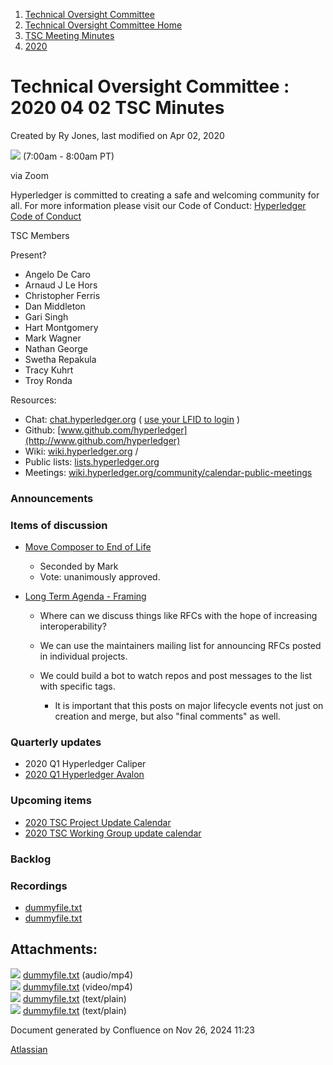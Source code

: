 1. [Technical Oversight Committee](index.html)
2. [Technical Oversight Committee Home](Technical-Oversight-Committee-Home_21430274.html)
3. [TSC Meeting Minutes](TSC-Meeting-Minutes_21448544.html)
4. [2020](2020_21450029.html)

# Technical Oversight Committee : 2020 04 02 TSC Minutes

Created by Ry Jones, last modified on Apr 02, 2020

![](plugins/servlet/confluence/placeholder/unknown-macro) (7:00am - 8:00am PT)

via Zoom

Hyperledger is committed to creating a safe and welcoming community for all. For more information please visit our Code of Conduct: [Hyperledger Code of Conduct](https://lf-hyperledger.atlassian.net/wiki/spaces/HYP/pages/19595281/Hyperledger+Code+of+Conduct)

TSC Members

Present?

- Angelo De Caro
- Arnaud J Le Hors
- Christopher Ferris
- Dan Middleton
- Gari Singh
- Hart Montgomery
- Mark Wagner
- Nathan George
- Swetha Repakula
- Tracy Kuhrt
- Troy Ronda

Resources:

- Chat: [chat.hyperledger.org](http://chat.hyperledger.org/) ( [use your LFID to login](https://www.youtube.com/watch?v=EEc4JRyaAoA) )
- Github: [www.github.com/hyperledger](http://www.github.com/hyperledger)
- Wiki: [wiki.hyperledger.org](https://lf-hyperledger.atlassian.net) /
- Public lists: [lists.hyperledger.org](https://lists.hyperledger.org)
- Meetings: [wiki.hyperledger.org/community/calendar-public-meetings](https://lf-hyperledger.atlassian.net/community/calendar-public-meetings)

### Announcements

### Items of discussion

- [Move Composer to End of Life](https://lf-hyperledger.atlassian.net/display/TSC/Move+Composer+to+End+of+Life)
  
  - Seconded by Mark
  - Vote: unanimously approved.
- [Long Term Agenda - Framing](https://lf-hyperledger.atlassian.net/display/TSC/Long+Term+Agenda+-+Framing)
  
  - Where can we discuss things like RFCs with the hope of increasing interoperability?
  - We can use the maintainers mailing list for announcing RFCs posted in individual projects.
  - We could build a bot to watch repos and post messages to the list with specific tags.
    
    - It is important that this posts on major lifecycle events not just on creation and merge, but also "final comments" as well.

### Quarterly updates

- 2020 Q1 Hyperledger Caliper
- [2020 Q1 Hyperledger Avalon](https://lf-hyperledger.atlassian.net/display/TSC/2020+Q1+Hyperledger+Avalon+Project+Update)

### Upcoming items

- [2020 TSC Project Update Calendar](https://lf-hyperledger.atlassian.net/display/TSC/2020+TSC+Project+Update+Calendar)
- [2020 TSC Working Group update calendar](https://lf-hyperledger.atlassian.net/display/TSC/2020+TSC+Working+Group+update+calendar)

### Backlog

### Recordings

- [dummyfile.txt](#)
- [dummyfile.txt](#)

## Attachments:

![](images/icons/bullet_blue.gif) [dummyfile.txt](attachments/21439065/21457413.txt) (audio/mp4)  
![](images/icons/bullet_blue.gif) [dummyfile.txt](attachments/21439065/21457640.txt) (video/mp4)  
![](images/icons/bullet_blue.gif) [dummyfile.txt](attachments/21439065/21450772.txt) (text/plain)  
![](images/icons/bullet_blue.gif) [dummyfile.txt](attachments/21439065/21450773.txt) (text/plain)

Document generated by Confluence on Nov 26, 2024 11:23

[Atlassian](http://www.atlassian.com/)
